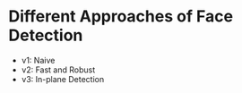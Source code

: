 # Different Approaches of Face Detection

- v1: Naive
- v2: Fast and Robust
- v3: In-plane Detection